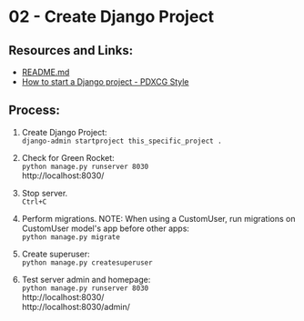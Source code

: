 # 02 - Create Django Project

## Resources and Links:
* [README.md](../README.md)  
* [How to start a Django project - PDXCG Style](https://github.com/PdxCodeGuild/class_otter/blob/main/3%20Django/docs/Django%20Project%20Setup.md)  

## Process:

1. Create Django Project:  
`django-admin startproject this_specific_project .`  

1. Check for Green Rocket:  
`python manage.py runserver 8030`  
http://localhost:8030/  

1. Stop server.  
`Ctrl+C`  

1. Perform migrations. NOTE: When using a CustomUser, run migrations on CustomUser model's app before other apps:  
`python manage.py migrate`  

1. Create superuser:  
`python manage.py createsuperuser`  

1. Test server admin and homepage:  
`python manage.py runserver 8030`  
http://localhost:8030/  
http://localhost:8030/admin/  


